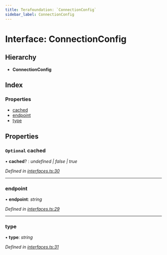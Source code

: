 ```yaml
---
title: Terafoundation: `ConnectionConfig`
sidebar_label: ConnectionConfig
---
```


# Interface: ConnectionConfig

## Hierarchy

* **ConnectionConfig**

## Index

### Properties

* [cached](connectionconfig.md#optional-cached)
* [endpoint](connectionconfig.md#endpoint)
* [type](connectionconfig.md#type)

## Properties

### `Optional` cached

• **cached**? : *undefined | false | true*

*Defined in [interfaces.ts:30](https://github.com/terascope/teraslice/blob/d8feecc03/packages/terafoundation/src/interfaces.ts#L30)*

___

###  endpoint

• **endpoint**: *string*

*Defined in [interfaces.ts:29](https://github.com/terascope/teraslice/blob/d8feecc03/packages/terafoundation/src/interfaces.ts#L29)*

___

###  type

• **type**: *string*

*Defined in [interfaces.ts:31](https://github.com/terascope/teraslice/blob/d8feecc03/packages/terafoundation/src/interfaces.ts#L31)*
